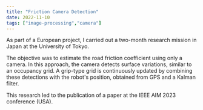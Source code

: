 ```yaml
---
title: "Friction Camera Detection"
date: 2022-11-10
tags: ["image-processing","camera"]
---
```


As part of a European project, I carried out a two-month research mission in Japan at the University of Tokyo.

The objective was to estimate the road friction coefficient using only a camera. In this approach, the camera detects surface variations, similar to an occupancy grid. A grip-type grid is continuously updated by combining these detections with the robot's position, obtained from GPS and a Kalman filter.

This research led to the publication of a paper at the IEEE AIM 2023 conference (USA).